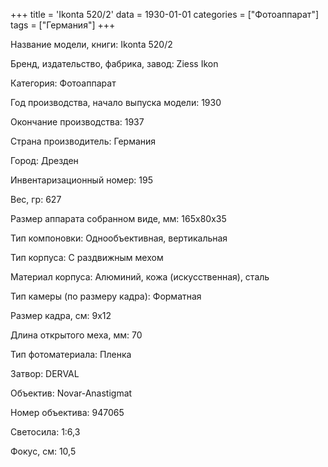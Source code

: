+++
title = 'Ikonta 520/2'
data = 1930-01-01
categories = ["Фотоаппарат"]
tags = ["Германия"]
+++

Название модели, книги: Ikonta 520/2

Бренд, издательство, фабрика, завод: Ziess Ikon

Категория: Фотоаппарат

Год производства, начало выпуска модели: 1930

Окончание производства: 1937

Страна производитель: Германия

Город: Дрезден

Инвентаризационный номер: 195

Вес, гр: 627

Размер аппарата  собранном виде, мм: 165x80x35

Тип компоновки: Однообъективная, вертикальная

Тип корпуса: С раздвижным мехом

Материал корпуса: Алюминий, кожа (искусственная), сталь

Тип камеры (по размеру кадра): Форматная

Размер кадра, см: 9х12

Длина открытого меха, мм: 70

Тип фотоматериала: Пленка

Затвор: DERVAL

Объектив: Novar-Anastigmat

Номер объектива: 947065

Светосила: 1:6,3

Фокус, см: 10,5


